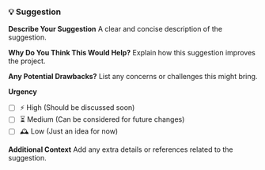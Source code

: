 ### **💡 Suggestion**

**Describe Your Suggestion**
A clear and concise description of the suggestion.

**Why Do You Think This Would Help?**
Explain how this suggestion improves the project.

**Any Potential Drawbacks?**
List any concerns or challenges this might bring.

**Urgency**
- [ ] ⚡ High (Should be discussed soon)
- [ ] ⏳ Medium (Can be considered for future changes)
- [ ] 🕰️ Low (Just an idea for now)

**Additional Context**
Add any extra details or references related to the suggestion.
